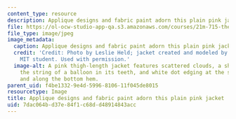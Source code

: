```yaml
---
content_type: resource
description: Applique designs and fabric paint adorn this plain pink jacket.
file: https://ol-ocw-studio-app-qa.s3.amazonaws.com/courses/21m-715-the-craft-of-costume-design-fall-2009/7dac064bd37e84f1c68dd48914843acc_IMG_0564.jpg
file_type: image/jpeg
image_metadata:
  caption: Applique designs and fabric paint adorn this plain pink jacket.
  credit: 'Credit: Photo by Leslie Held; jacket created and modeled by an anonymous
    MIT student. Used with permission.'
  image-alt: A pink thigh-length jacket features scattered clouds, a sheep holding
    the string of a balloon in its teeth, and white dot edging at the sleeves, pockets,
    and along the bottom hem.
parent_uid: f4be1332-9e4d-5996-8106-11f045de8015
resourcetype: Image
title: Applique designs and fabric paint adorn this plain pink jacket
uid: 7dac064b-d37e-84f1-c68d-d48914843acc
---
```

